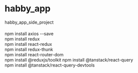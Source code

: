 # habby_app
habby_app_side_project




####
npm install axios --save  
npm install redux  
npm install react-redux  
npm install redux-thunk  
npm install react-router-dom  
npm install @reduxjs/toolkit
npm install @tanstack/react-query  
npm install @tanstack/react-query-devtools 
